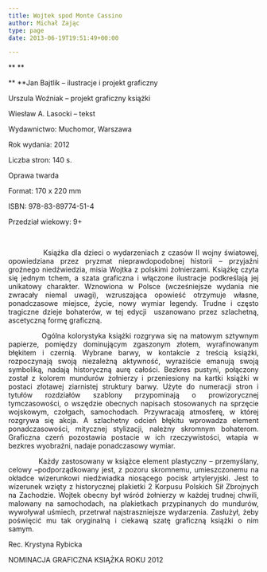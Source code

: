 ```yaml
---
title: Wojtek spod Monte Cassino
author: Michał Zając
type: page
date: 2013-06-19T19:51:49+00:00

---
```

** **

** **Jan Bajtlik &#8211; ilustracje i projekt graficzny

Urszula Woźniak &#8211; projekt graficzny książki

Wiesław A. Lasocki &#8211; tekst

Wydawnictwo: Muchomor, Warszawa

Rok wydania: 2012

Liczba stron: 140 s.

Oprawa twarda

Format: 170 x 220 mm

ISBN: 978-83-89774-51-4

Przedział wiekowy: 9+

&nbsp;

<p style="text-align: justify;">
               Książka dla dzieci o wydarzeniach z czasów II wojny światowej, opowiedziana przez pryzmat nieprawdopodobnej historii &#8211; przyjaźni groźnego niedźwiedzia, misia Wojtka z polskimi żołnierzami. Książkę czyta się jednym tchem, a szata graficzna i włączone ilustracje podkreślają jej unikatowy charakter. Wznowiona w Polsce (wcześniejsze wydania nie zwracały niemal uwagi), wzruszająca opowieść otrzymuje własne, ponadczasowe miejsce, życie, nowy wymiar legendy. Trudne i często tragiczne dzieje bohaterów, w tej edycji  uszanowano przez szlachetną, ascetyczną formę graficzną.
</p>

<p style="text-align: justify;">
              Ogólna kolorystyka książki rozgrywa się na matowym sztywnym papierze, pomiędzy dominującym zgaszonym złotem, wyrafinowanym błękitem i czernią. Wybrane barwy, w kontakcie z treścią książki, rozpoczynają swoją niezależną aktywność, wyraziście emanują swoją symboliką, nadają historyczną aurę całości. Bezkres pustyni, połączony został z kolorem mundurów żołnierzy i przeniesiony na kartki książki w postaci złotawej ziarnistej struktury barwy. Użyte do numeracji stron i tytułów rozdziałów szablony przypominają o prowizorycznej tymczasowości, o wszędzie obecnych napisach stosowanych na sprzęcie wojskowym, czołgach, samochodach. Przywracają atmosferę, w której rozgrywa się akcja. A szlachetny odcień błękitu wprowadza element ponadczasowości, mitycznej stylizacji, należny skromnym bohaterom. Graficzna czerń pozostawia postacie w ich rzeczywistości, wtapia w bezkres wyobraźni, nadaje ponadczasowy wymiar.
</p>

<p style="text-align: justify;">
              Każdy zastosowany w książce element plastyczny – przemyślany, celowy –podporządkowany jest, z pozoru skromnemu, umieszczonemu na okładce wizerunkowi niedźwiadka niosącego pocisk artyleryjski. Jest to wizerunek wzięty z historycznej plakietki 2 Korpusu Polskich Sił Zbrojnych na Zachodzie. Wojtek obecny był wśród żołnierzy w każdej trudnej chwili, malowany na samochodach, na plakietkach przypinanych do mundurów, wywoływał uśmiech, przetrwał najstraszniejsze wydarzenia. Zasłużył, żeby poświęcić mu tak oryginalną i ciekawą szatę graficzną książki o nim samym.
</p>

Rec. Krystyna Rybicka

NOMINACJA GRAFICZNA KSIĄŻKA ROKU 2012